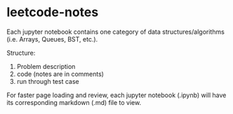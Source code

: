 # leetcode-notes
Each jupyter notebook contains one category of data structures/algorithms (i.e. Arrays, Queues, BST, etc.). 

Structure:
1. Problem description
2. code (notes are in comments)
3. run through test case 
   
For faster page loading and review, each jupyter notebook (.ipynb) will have its corresponding markdown (.md) file to view. 
